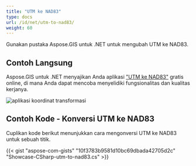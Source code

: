 ```yaml
---
title: "UTM ke NAD83"
type: docs
url: /id/net/utm-to-nad83/
weight: 60
---
```


Gunakan pustaka Aspose.GIS untuk .NET untuk mengubah UTM ke NAD83.

## **Contoh Langsung**

Aspose.GIS untuk .NET menyajikan Anda aplikasi ["UTM ke NAD83"](https://products.aspose.app/gis/transformation/utm-to-nad83) gratis online, di mana Anda dapat mencoba menyelidiki fungsionalitas dan kualitas kerjanya.

![aplikasi koordinat transformasi](transform-coordinates.png)

## **Contoh Kode - Konversi UTM ke NAD83**

Cuplikan kode berikut menunjukkan cara mengonversi UTM ke NAD83 untuk sebuah titik.

{{< gist "aspose-com-gists" "10f3783b9581d10bc69dbada42705d2c" "Showcase-CSharp-utm-to-nad83.cs" >}}
